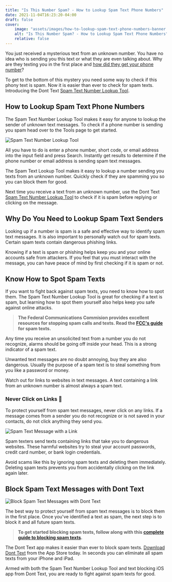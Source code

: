 ```yaml
---
title: "Is This Number Spam? - How to Lookup Spam Text Phone Numbers"
date: 2021-11-04T16:23:20-04:00
draft: false
cover:
    image: "assets/images/how-to-lookup-spam-text-phone-numbers-banner.png"
    alt: "Is This Number Spam? - How to Lookup Spam Text Phone Numbers"
    relative: false 
---
```


You just received a mysterious text from an unknown number. You have no idea who is sending you this text or what they are even talking about. Why are they texting you in the first place and [how did they get your phone number](/blog/why-am-i-getting-spam-text-messages)?

To get to the bottom of this mystery you need some way to check if this phony text is spam. Now it is easier than ever to check for spam texts. Introducing the Dont Text [Spam Text Number Lookup Tool](/spam-text-number-lookup).

## How to Lookup Spam Text Phone Numbers

The Spam Text Number Lookup Tool makes it easy for anyone to lookup the sender of unknown text messages. To check if a phone number is sending you spam head over to the Tools page to get started.

![Spam Text Number Lookup Tool](/assets/images/launching-spam-text-number-lookup-tool.png#center "Spam Text Number Lookup Tool")

All you have to do is enter a phone number, short code, or email address into the input field and press Search. Instantly get results to determine if the phone number or email address is sending spam text messages.

The Spam Text Lookup Tool makes it easy to lookup a number sending you texts from an unknown number. Quickly check if they are spamming you so you can block them for good.

Next time you receive a text from an unknown number, use the Dont Text [Spam Text Number Lookup Tool](/spam-text-number-lookup) to check if it is spam before replying or clicking on the message.

## Why Do You Need to Lookup Spam Text Senders

Looking up if a number is spam is a safe and effective way to identify spam text messages. It is also important to personally watch out for spam texts. Certain spam texts contain dangerous phishing links. 

Knowing if a text is spam or phishing helps keep you and your online accounts safe from attackers. If you feel that you must interact with the message, you can have peace of mind by first checking if it is spam or not.

## Know How to Spot Spam Texts

If you want to fight back against spam texts, you need to know how to spot them. The Spam Text Number Lookup Tool is great for checking if a text is spam, but learning how to spot them yourself also helps keep you safe against online attacks.

> **The Federal Communications Commision provides excellent resources for stopping spam calls and texts. Read the [FCC's guide](https://www.fcc.gov/consumers/guides/stop-unwanted-robocalls-and-texts) for spam texts.**

Any time you receive an unsolicited text from a number you do not recognize, alarms should be going off inside your head. This is a strong indicator of a spam text. 

Unwanted text messages are no doubt annoying, buy they are also dangerous. Usually the purpose of a spam text is to steal something from you like a password or money.

Watch out for links to websites in text messages. A text containing a link from an unknown number is almost always a spam text.

### Never Click on Links 🛑

To protect yourself from spam text messages, never click on any links. If a message comes from a sender you do not recognize or is not saved in your contacts, do not click anything they send you.

![Spam Text Message with a Link](/assets/images/spamTextWithLink.jpeg#center "Spam Text Message with a Link")

Spam texters send texts containing links that take you to dangerous websites. These harmful websites try to steal your account passwords, credit card number, or bank login credentials.

Avoid scams like this by ignoring spam texts and deleting them immediately. Deleting spam texts prevents you from accidentally clicking on the link again later.

## Block Spam Text Messages with Dont Text

![Block Spam Text Messages with Dont Text](/assets/images/welcomeScreen.png#center "Block Spam Text Messages with Dont Text")

The best way to protect yourself from spam text messages is to block them in the first place. Once you've identified a text as spam, the next step is to block it and all future spam texts. 

>**To get started blocking spam texts, follow along with this [complete guide to blocking spam texts](/blog/block-spam-texts).**

The Dont Text app makes it easier than ever to block spam texts. [Download Dont Text](https://apps.apple.com/us/app/dont-text/id1540836811) from the App Store today. In seconds you can eliminate all spam texts from your iPhone and iPad. 

Armed with both the Spam Text Number Lookup Tool and text blocking iOS app from Dont Text, you are ready to fight against spam texts for good.